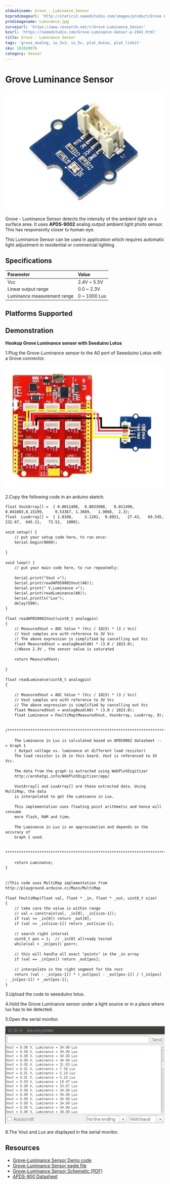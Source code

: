 ```yaml
---
oldwikiname: Grove_-_Luminance_Sensor
bzprodimageurl: 'http://statics3.seeedstudio.com/images/product/Grove Luminance Sensor.jpg'
prodimagename: Luminance.jpg
surveyurl: 'https://www.research.net/r/Grove-Luminance_Sensor'
bzurl: 'https://seeedstudio.com/Grove-Luminance-Sensor-p-1941.html'
title: Grove - Luminance Sensor
tags: 'grove_analog, io_3v3, io_5v, plat_duino, plat_linkit'
sku: 101020076
category: Sensor
---
```


# Grove Luminance Sensor

![](https://raw.githubusercontent.com/SeeedDocument/Grove-Luminance_Sensor/master/img/Luminance.jpg)

Grove - Luminance Sensor detects the intensity of the ambient light on a surface area. It uses **APDS-9002** analog output ambient light photo sensor. This has responsivity closer to human eye.

This Luminance Sensor can be used in application which requires automatic light adjustment in residential or commercial lighting.

## Specifications

| Parameter | Value |
| :--- | :--- |
| Vcc | 2.4V ~ 5.5V |
| Linear output range | 0.0 ~ 2.3V |
| Luminance measurement range | 0 ~ 1000 Lux |

## Platforms Supported

## Demonstration

**Hookup Grove Luminance sensor with Seeduino Lotus**

1.Plug the Grove-Luminance sensor to the A0 port of Seeeduino Lotus with a Grove connector.

![](https://raw.githubusercontent.com/SeeedDocument/Grove-Luminance_Sensor/master/img/Interface_Grove-Luminance.jpg)

2.Copy the following code in an arduino sketch.

```text
float VoutArray[] =  { 0.0011498,  0.0033908,   0.011498, 0.041803,0.15199,     0.53367, 1.3689,   1.9068,  2.3};
float  LuxArray[] =  { 1.0108,     3.1201,  9.8051,   27.43,   69.545,   232.67,  645.11,   73.52,  1000};

void setup() {
    // put your setup code here, to run once:
    Serial.begin(9600);

}

void loop() {
    // put your main code here, to run repeatedly:

    Serial.print("Vout =");
    Serial.print(readAPDS9002Vout(A0));
    Serial.print(" V,Luminance =");
    Serial.print(readLuminance(A0));
    Serial.println("Lux");
    delay(500);
}

float readAPDS9002Vout(uint8_t analogpin)
{
    // MeasuredVout = ADC Value * (Vcc / 1023) * (3 / Vcc)
    // Vout samples are with reference to 3V Vcc
    // The above expression is simplified by cancelling out Vcc
    float MeasuredVout = analogRead(A0) * (3.0 / 1023.0);
    //Above 2.3V , the sensor value is saturated

    return MeasuredVout;

}

float readLuminance(uint8_t analogpin)
{

    // MeasuredVout = ADC Value * (Vcc / 1023) * (3 / Vcc)
    // Vout samples are with reference to 3V Vcc
    // The above expression is simplified by cancelling out Vcc
    float MeasuredVout = analogRead(A0) * (3.0 / 1023.0);
    float Luminance = FmultiMap(MeasuredVout, VoutArray, LuxArray, 9);

    /**************************************************************************

    The Luminance in Lux is calculated based on APDS9002 datasheet -- > Graph 1
    ( Output voltage vs. luminance at different load resistor)
    The load resistor is 1k in this board. Vout is referenced to 3V Vcc.

    The data from the graph is extracted using WebPlotDigitizer
    http://arohatgi.info/WebPlotDigitizer/app/

    VoutArray[] and LuxArray[] are these extracted data. Using MultiMap, the data
    is interpolated to get the Luminance in Lux.

    This implementation uses floating point arithmetic and hence will consume
    more flash, RAM and time.

    The Luminance in Lux is an approximation and depends on the accuracy of
    Graph 1 used.

    ***************************************************************************/

    return Luminance;
}


//This code uses MultiMap implementation from http://playground.arduino.cc/Main/MultiMap

float FmultiMap(float val, float * _in, float * _out, uint8_t size)
{
    // take care the value is within range
    // val = constrain(val, _in[0], _in[size-1]);
    if (val <= _in[0]) return _out[0];
    if (val >= _in[size-1]) return _out[size-1];

    // search right interval
    uint8_t pos = 1;  // _in[0] allready tested
    while(val > _in[pos]) pos++;

    // this will handle all exact "points" in the _in array
    if (val == _in[pos]) return _out[pos];

    // interpolate in the right segment for the rest
    return (val - _in[pos-1]) * (_out[pos] - _out[pos-1]) / (_in[pos] - _in[pos-1]) + _out[pos-1];
}
```

3.Upload the code to seeeduino lotus.

4.Hold the Grove Luminance sensor under a light source or in a place where lux has to be detected.

5.Open the serial monitor.

![](https://raw.githubusercontent.com/SeeedDocument/Grove-Luminance_Sensor/master/img/LuminanceOutput.png)

6.The Vout and Lux are displayed in the serial monitor.

## Resources

* [Grove-Luminance Sensor Demo code](https://raw.githubusercontent.com/SeeedDocument/Grove-Luminance_Sensor/master/res/Grove-Luminance.zip)
* [Grove-Luminance Sensor eagle file](https://raw.githubusercontent.com/SeeedDocument/Grove-Luminance_Sensor/master/res/Grove-Luminance_Sensor.zip)
* [Grove-Luminance Sensor Schematic \(PDF\)](https://raw.githubusercontent.com/SeeedDocument/Grove-Luminance_Sensor/master/res/Grove-Luminance_Sensor_v1.0.pdf)
* [APDS-900 Datasheet](https://raw.githubusercontent.com/SeeedDocument/Grove-Luminance_Sensor/master/res/APDS-9002-.pdf)

